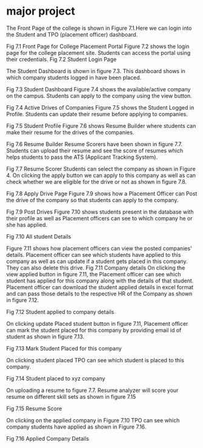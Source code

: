 # major project
The Front Page of the college is shown in Figure 7.1.Here we can login into the Student and TPO (placement officer) dashboard.
 
 Fig 7.1 Front Page for College Placement Portal
Figure 7.2 shows the login page for the college placement site. Students can access the portal using their credentials.
                                                                     Fig 7.2 Student Login Page

The Student Dashboard is shown in figure 7.3. This dashboard shows in which company students logged in have been placed.

Fig 7.3 Student Dashboard
Figure 7.4 shows the available/active company on the campus. Students can apply to the company using the view button.


Fig 7.4 Active Drives of Companies
Figure 7.5 shows the Student Logged in Profile. Students can update their resume before applying to companies.
 
 Fig 7.5 Student Profile
 Figure 7.6 shows Resume Builder where students can make their resume for the drives of the companies.

 Fig 7.6 Resume Builder
Resume Scorers have been shown in figure 7.7. Students can upload their resume and see the score of resumes which helps students to pass the ATS (Applicant Tracking System).

Fig 7.7 Resume Scorer
Students can select the company as shown in Figure 4. On clicking the apply button we can apply to this company as well as can check whether we are eligible for the drive or not as shown in figure 7.8.
 
 Fig 7.8 Apply Drive Page
Figure 7.9 shows how a Placement Officer can Post the drive of the company so that students can apply to the company.

 Fig 7.9 Post Drives
Figure 7.10 shows students present in the database with their profile as well as Placement officers can see to which company he or she has applied.

 Fig 7.10 All student Details
 

Figure 7.11 shows how placement officers can view the posted companies' details. Placement officer can see which students have applied to this company as well as can update if a student gets placed in this company. They can also delete this drive.
 Fig 7.11 Company details
On clicking the view applied button in figure 7.11, the Placement officer can see which student has applied for this company along with the details of that student. Placement officer can download the student applied details in excel format and can pass those details to the respective HR of the Company as shown in figure 7.12.
 
 Fig 7.12 Student applied to company details
 
On clicking update Placed student button in figure 7.11, Placement officer can mark the student placed for this company by providing email id of student as shown in figure 7.13.
 
 Fig 7.13 Mark Student Placed for this company

On clicking student placed TPO can see which student is placed to this company.

 Fig 7.14 Student placed to xyz company




On uploading a resume to figure 7.7. Resume analyzer will score your resume on different skill sets as shown in figure 7.15

Fig 7.15 Resume Score

On clicking on the applied company in Figure 7.10 TPO can see which company students have applied as shown in Figure 7.16.


Fig 7.16 Applied Company Details


